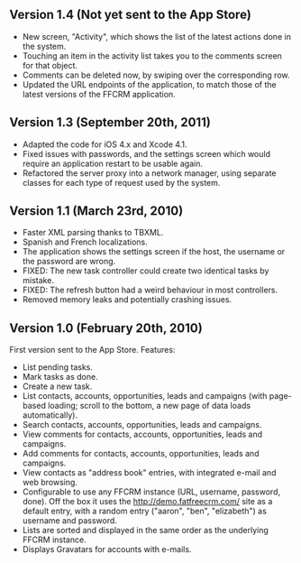 Version 1.4 (Not yet sent to the App Store)
-------------------------------------------

- New screen, "Activity", which shows the list of the latest actions
  done in the system. 
- Touching an item in the activity list takes you to the comments screen
  for that object.
- Comments can be deleted now, by swiping over the corresponding row.
- Updated the URL endpoints of the application, to match those of the
  latest versions of the FFCRM application.

Version 1.3 (September 20th, 2011)
----------------------------------

- Adapted the code for iOS 4.x and Xcode 4.1.
- Fixed issues with passwords, and the settings screen which would
  require an application restart to be usable again.
- Refactored the server proxy into a network manager, using separate
  classes for each type of request used by the system.

Version 1.1 (March 23rd, 2010)
------------------------------

- Faster XML parsing thanks to TBXML.
- Spanish and French localizations.
- The application shows the settings screen if the host, the username or
  the password are wrong.
- FIXED: The new task controller could create two identical tasks by
  mistake.
- FIXED: The refresh button had a weird behaviour in most controllers.
- Removed memory leaks and potentially crashing issues.


Version 1.0 (February 20th, 2010)
---------------------------------

First version sent to the App Store. Features:

- List pending tasks.
- Mark tasks as done.
- Create a new task.
- List contacts, accounts, opportunities, leads and campaigns (with
  page-based loading; scroll to the bottom, a new page of data loads
  automatically).
- Search contacts, accounts, opportunities, leads and campaigns.
- View comments for contacts, accounts, opportunities, leads and
  campaigns.
- Add comments for contacts, accounts, opportunities, leads and
  campaigns.
- View contacts as "address book" entries, with integrated e-mail and
  web browsing.
- Configurable to use any FFCRM instance (URL, username, password,
  done). Off the box it uses the http://demo.fatfreecrm.com/ site as a
  default entry, with a random entry ("aaron", "ben", "elizabeth") as
  username and password.
- Lists are sorted and displayed in the same order as the underlying
  FFCRM instance.
- Displays Gravatars for accounts with e-mails.

